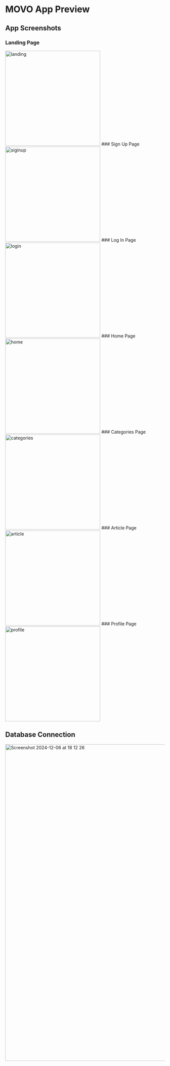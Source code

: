 # MOVO App Preview

## App Screenshots
### Landing Page
<img height="300" alt="landing" src="https://github.com/user-attachments/assets/79fe98d6-2998-4575-8d77-c46f9c465f36">
### Sign Up Page
<img height="300" alt="siginup" src="https://github.com/user-attachments/assets/d2f5af15-4dee-4b72-ae58-55da1abe67ca">
### Log In Page
<img height="300" alt="login" src="https://github.com/user-attachments/assets/46a6e58a-8567-4ae3-b6f4-20aadceaabdc">
### Home Page
<img height="300" alt="home" src="https://github.com/user-attachments/assets/5a217ec2-3601-467e-8915-3b373cb06b90">
### Categories Page
<img height="300" alt="categories" src="https://github.com/user-attachments/assets/78893320-cd81-4023-b31a-06610aa1d80c">
### Article Page
<img height="300" alt="article" src="https://github.com/user-attachments/assets/00f93745-3ab5-4045-86e4-0a90b543891c">
### Profile Page
<img height="300" alt="profile" src="https://github.com/user-attachments/assets/b1a45f4f-47fd-4628-9a76-26532d226632">



## Database Connection
<img width="1000" alt="Screenshot 2024-12-06 at 18 12 26" src="https://github.com/user-attachments/assets/b7ff973c-e9e7-451e-aeb1-c6d4bb6cc642">
